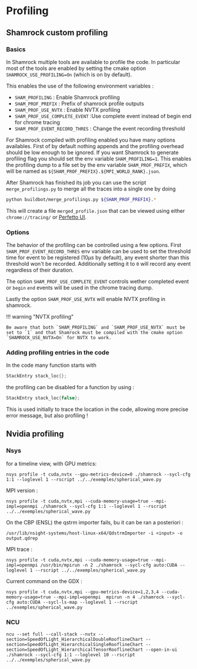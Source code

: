 # Profiling

## Shamrock custom profiling

### Basics

In Shamrock multiple tools are available to profile the code.
In particular most of the tools are enabled by setting the cmake option `SHAMROCK_USE_PROFILING=On` (which is on by default).

This enables the use of the following environment variables  :

- `SHAM_PROFILING` : Enable Shamrock profiling
- `SHAM_PROF_PREFIX` : Prefix of shamrock profile outputs
- `SHAM_PROF_USE_NVTX` : Enable NVTX profiling
- `SHAM_PROF_USE_COMPLETE_EVENT` :Use complete event instead of begin end for chrome tracing
- `SHAM_PROF_EVENT_RECORD_THRES` : Change the event recording threshold

For Shamrock compiled with profiling enabled you have many options availables.
First of by default nothing appends and the profiling overhead should be low enough to be ignored. If you want Shamrock to generate profiling flag you should set the env variable `SHAM_PROFILING=1`. This enables the profiling dump to a file set by the env variable `SHAM_PROF_PREFIX`, which will be named as `${SHAM_PROF_PREFIX}.${MPI_WORLD_RANK}.json`.

After Shamrock has finished its job you can use the script `merge_profilings.py` to merge all the traces into a single one by doing
```bash
python buildbot/merge_profilings.py ${SHAM_PROF_PREFIX}.*
```
This will create a file `merged_profile.json` that can be viewed using either `chrome://tracing/` or [Perfetto UI](https://ui.perfetto.dev/).

### Options

The behavior of the profiling can be controlled using a few options. First `SHAM_PROF_EVENT_RECORD_THRES` env variable can be used to set the threshold time for event to be registered ($10 \mu s$ by default), any event shorter than this threshold won't be recorded.
Additionally setting it to `0` will record any event regardless of their duration.

The option `SHAM_PROF_USE_COMPLETE_EVENT` controls wether completed event or `begin` `end` events will be used in the chrome tracing dump.

Lastly the option `SHAM_PROF_USE_NVTX` will enable NVTX profiling in shamrock.

!!! warning "NVTX profiling"

    Be aware that both `SHAM_PROFILING` and `SHAM_PROF_USE_NVTX` must be set to `1` and that Shamrock must be compiled with the cmake option `SHAMROCK_USE_NVTX=On` for NVTX to work.

### Adding profiling entries in the code

In the code many function starts with

```c++
StackEntry stack_loc{};
```
the profiling can be disabled for a function by using :
```c++
StackEntry stack_loc{false};
```

This is used initially to trace the location in the code, allowing more precise error message, but also profiling !

## Nvidia profiling

### Nsys

for a timeline view, with GPU metrics:

```
nsys profile -t cuda,nvtx --gpu-metrics-device=0 ./shamrock --sycl-cfg 1:1 --loglevel 1 --rscript ../../exemples/spherical_wave.py
```

MPI version :
```
nsys profile -t cuda,nvtx,mpi --cuda-memory-usage=true --mpi-impl=openmpi ./shamrock --sycl-cfg 1:1 --loglevel 1 --rscript ../../exemples/spherical_wave.py
```

On the CBP (ENSL) the qstrm importer fails, bu it can be ran a posteriori :
```
/usr/lib/nsight-systems/host-linux-x64/QdstrmImporter -i <input> -o output.qdrep
```

 MPI trace :

```
nsys profile -t cuda,nvtx,mpi --cuda-memory-usage=true --mpi-impl=openmpi /usr/bin/mpirun -n 2 ./shamrock --sycl-cfg auto:CUDA --loglevel 1 --rscript ../../exemples/spherical_wave.py
```

Current command on the GDX :
```
nsys profile -t cuda,nvtx,mpi --gpu-metrics-device=1,2,3,4 --cuda-memory-usage=true --mpi-impl=openmpi  mpirun -n 4 ./shamrock --sycl-cfg auto:CUDA --sycl-ls-map --loglevel 1 --rscript ../exemples/spherical_wave.py
```

### NCU

```
ncu --set full --call-stack --nvtx --section=SpeedOfLight_HierarchicalDoubleRooflineChart --section=SpeedOfLight_HierarchicalSingleRooflineChart --section=SpeedOfLight_HierarchicalTensorRooflineChart --open-in-ui ./shamrock --sycl-cfg 1:1 --loglevel 10 --rscript ../../exemples/spherical_wave.py
```
